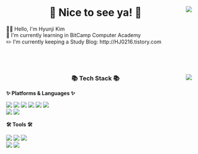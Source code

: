 <div align="left">
<img align="right" src="https://github-readme-stats.vercel.app/api/top-langs/?username=hj0216&layout=compact&hide=Python&langs_count=8"/>
<h1 align="center">👋 Nice to see ya! 👋</h1>
🙆‍♀️ Hello, I'm Hyunji Kim <br/>
🌱 I'm currently learning in BitCamp Computer Academy <br/>
✏️ I'm currently keeping a Study Blog: http://HJ0216.tistory.com <br/>
<br/>
<br/>
<br/>

</div>


<div align="left">
<img align="right" src="http://mazassumnida.wtf/api/v2/generate_badge?boj=hj0216"/>
<h3 align="center">📚 Tech Stack 📚</h3>
<p><strong>✨ Platforms & Languages ✨</strong></p>
  <img src="https://img.shields.io/badge/Java-007396.svg?&style=for-the-badge&logo=Conda-Forge&logoColor=white" />
  <img src="https://img.shields.io/badge/Oracle-F80000.svg?&style=for-the-badge&logo=Oracle&logoColor=white" />  
  <img src="https://img.shields.io/badge/JavaScript-F7DF1E.svg?&style=for-the-badge&logo=JavaScript&logoColor=white" />
  <img src="https://img.shields.io/badge/HTML5-E34F26.svg?&style=for-the-badge&logo=HTML5&logoColor=white" />
  <img src="https://img.shields.io/badge/CSS3-1572B6.svg?&style=for-the-badge&logo=CSS3&logoColor=white" />
  <img src="https://img.shields.io/badge/jQuery-0769AD.svg?style=for-the-badge&logo=jQuery&logoColor=white" />
  <br>
    
  
  <img src="https://img.shields.io/badge/Linux-FCC624?style=for-the-badge&logo=Linux&logoColor=white" />
  <img src="https://img.shields.io/badge/CentOS-262577?style=for-the-badge&logo=CentOS&logoColor=white" />
  <br>
  
<p><strong>🛠 Tools 🛠</strong></p>
  <img src="https://img.shields.io/badge/Eclipse IDE-2C2255?style=for-the-badge&logo=Eclipse IDE&logoColor=white" />
  <img src="https://img.shields.io/badge/Visual Studio Code-007ACC?style=for-the-badge&logo=Visual Studio&logoColor=white" />
  <img src="https://img.shields.io/badge/Tomcat-F8DC75?style=for-the-badge&logo=ApacheTomcat&logoColor=white" />
  <br/>
  
  <img src="https://img.shields.io/badge/Git-F05032?style=for-the-badge&logo=Git&logoColor=white" />
  <img src="https://img.shields.io/badge/GitHub-181717?style=for-the-badge&logo=GitHub&logoColor=white" />
  
</div>
